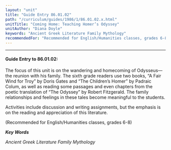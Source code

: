 ```yaml
---
layout: "unit"
title: "Guide Entry 86.01.02"
path: "/curriculum/guides/1986/1/86.01.02.x.html"
unitTitle: "Coming Home: Teaching Homer’s Odyssey"
unitAuthor: "Diana Doyle"
keywords: "Ancient Greek Literature Family Mythology"
recommendedFor: "Recommended for English/Humanities classes, grades 6-8"
---
```

<body>
<hr/>
<h4>
Guide Entry to 86.01.02:
</h4>
The focus of this unit is on the wandering and homecoming of Odysseus—the reunion with his family. The sixth grade readers use two books, “A Fair Wind for Troy” by Doris Gates and “The Children’s Homer” by Padraic Colum, as well as reading some passages and even chapters from the poetic translation of “The Odyssey” by Robert Fitzgerald. The family relationships and feelings in these tales become meaningful to the students.
<p>
Activities include discussion and writing assignments, but the emphasis is on the reading and appreciation of this literature.
</p>
<p>
(Recommended for English/Humanities classes, grades 6-8)
</p>
<p>
<b>
<i>
Key Words
</i>
</b>
<br/>
</p>
<p>
<i>
Ancient Greek Literature Family Mythology
</i>
</p>
</body>